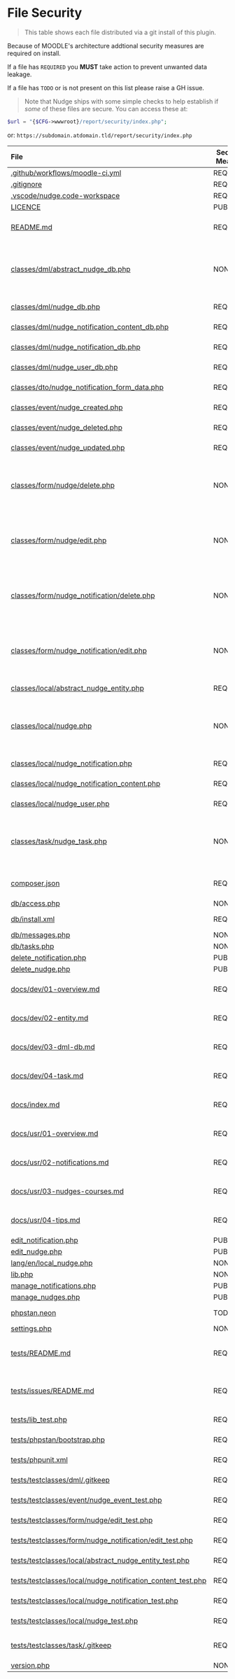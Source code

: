 # File Security
> This table shows each file distributed via a git install of this plugin.

Because of MOODLE's architecture addtional security measures are required on install.

If a file has `REQUIRED` you **MUST** take action to prevent unwanted data leakage.

If a file has `TODO` or is not present on this list please raise a GH issue.

> Note that Nudge ships with some simple checks to help establish if *some* of these files are secure.
> You can access these at:
```php
$url = "{$CFG->wwwroot}/report/security/index.php";
```
or:
`https://subdomain.atdomain.tld/report/security/index.php`


| File                                                                                                                             | Security Measure | Action Required                                             |
| :------------------------------------------------------------------------------------------------------------------------------- | ---------------- | ----------------------------------------------------------- |
| [.github/workflows/moodle-ci.yml](../../.github/workflows/moodle-ci.yml)                                                         | REQUIRED         | Deny dotfiles                                               |
| [.gitignore](../../.gitignore)                                                                                                   | REQUIRED         | Deny dotfiles                                               |
| [.vscode/nudge.code-workspace](../../.vscode/nudge.code-workspace)                                                               | REQUIRED         | Deny dotfiles                                               |
| [LICENCE](../../LICENCE)                                                                                                         | PUBLIC           | None                                                        |
| [README.md](../../README.md)                                                                                                     | REQUIRED         | Deny all markdown files                                     |
| [classes/dml/abstract_nudge_db.php](../../classes/dml/abstract_nudge_db.php)                                                     | NONE             | Optional: Additionally covered by denying classes directory |
| [classes/dml/nudge_db.php](../../classes/dml/nudge_db.php)                                                                       | REQUIRED         | Deny classes directory                                      |
| [classes/dml/nudge_notification_content_db.php](../../classes/dml/nudge_notification_content_db.php)                             | REQUIRED         | Deny classes directory                                      |
| [classes/dml/nudge_notification_db.php](../../classes/dml/nudge_notification_db.php)                                             | REQUIRED         | Deny classes directory                                      |
| [classes/dml/nudge_user_db.php](../../classes/dml/nudge_user_db.php)                                                             | REQUIRED         | Deny classes directory                                      |
| [classes/dto/nudge_notification_form_data.php](../../classes/dto/nudge_notification_form_data.php)                               | REQUIRED         | Deny classes directory                                      |
| [classes/event/nudge_created.php](../../classes/event/nudge_created.php)                                                         | REQUIRED         | Deny classes directory                                      |
| [classes/event/nudge_deleted.php](../../classes/event/nudge_deleted.php)                                                         | REQUIRED         | Deny classes directory                                      |
| [classes/event/nudge_updated.php](../../classes/event/nudge_updated.php)                                                         | REQUIRED         | Deny classes directory                                      |
| [classes/form/nudge/delete.php](../../classes/form/nudge/delete.php)                                                             | NONE             | Optional: Additionally covered by denying classes directory |
| [classes/form/nudge/edit.php](../../classes/form/nudge/edit.php)                                                                 | NONE             | Optional: Additionally covered by denying classes directory |
| [classes/form/nudge_notification/delete.php](../../classes/form/nudge_notification/delete.php)                                   | NONE             | Optional: Additionally covered by denying classes directory |
| [classes/form/nudge_notification/edit.php](../../classes/form/nudge_notification/edit.php)                                       | NONE             | Optional: Additionally covered by denying classes directory |
| [classes/local/abstract_nudge_entity.php](../../classes/local/abstract_nudge_entity.php)                                         | REQUIRED         | Deny classes directory                                      |
| [classes/local/nudge.php](../../classes/local/nudge.php)                                                                         | NONE             | Optional: Additionally covered by denying classes directory |
| [classes/local/nudge_notification.php](../../classes/local/nudge_notification.php)                                               | REQUIRED         | Deny classes directory                                      |
| [classes/local/nudge_notification_content.php](../../classes/local/nudge_notification_content.php)                               | REQUIRED         | Deny classes directory                                      |
| [classes/local/nudge_user.php](../../classes/local/nudge_user.php)                                                               | REQUIRED         | Deny classes directory                                      |
| [classes/task/nudge_task.php](../../classes/task/nudge_task.php)                                                                 | NONE             | Optional: Additionally covered by denying classes directory |
| [composer.json](../../composer.json)                                                                                             | REQUIRED         | Deny composer.json files                                    |
| [db/access.php](../../db/access.php)                                                                                             | NONE             | None                                                        |
| [db/install.xml](../../db/install.xml)                                                                                           | REQUIRED         | Deny install.xml files                                      |
| [db/messages.php](../../db/messages.php)                                                                                         | NONE             | None                                                        |
| [db/tasks.php](../../db/tasks.php)                                                                                               | NONE             | None                                                        |
| [delete_notification.php](../../delete_notification.php)                                                                         | PUBLIC           | None                                                        |
| [delete_nudge.php](../../delete_nudge.php)                                                                                       | PUBLIC           | None                                                        |
| [docs/dev/01-overview.md](../../docs/dev/01-overview.md)                                                                         | REQUIRED         | Deny all markdown files                                     |
| [docs/dev/02-entity.md](../../docs/dev/02-entity.md)                                                                             | REQUIRED         | Deny all markdown files                                     |
| [docs/dev/03-dml-db.md](../../docs/dev/03-dml-db.md)                                                                             | REQUIRED         | Deny all markdown files                                     |
| [docs/dev/04-task.md](../../docs/dev/04-task.md)                                                                                 | REQUIRED         | Deny all markdown files                                     |
| [docs/index.md](../../docs/index.md)                                                                                             | REQUIRED         | Deny all markdown files                                     |
| [docs/usr/01-overview.md](../../docs/usr/01-overview.md)                                                                         | REQUIRED         | Deny all markdown files                                     |
| [docs/usr/02-notifications.md](../../docs/usr/02-notifications.md)                                                               | REQUIRED         | Deny all markdown files                                     |
| [docs/usr/03-nudges-courses.md](../../docs/usr/03-nudges-courses.md)                                                             | REQUIRED         | Deny all markdown files                                     |
| [docs/usr/04-tips.md](../../docs/usr/04-tips.md)                                                                                 | REQUIRED         | Deny all markdown files                                     |
| [edit_notification.php](../../edit_notification.php)                                                                             | PUBLIC           | None                                                        |
| [edit_nudge.php](../../edit_nudge.php)                                                                                           | PUBLIC           | None                                                        |
| [lang/en/local_nudge.php](../../lang/en/local_nudge.php)                                                                         | NONE             | None                                                        |
| [lib.php](../../lib.php)                                                                                                         | NONE             | None                                                        |
| [manage_notifications.php](../../manage_notifications.php)                                                                       | PUBLIC           | None                                                        |
| [manage_nudges.php](../../manage_nudges.php)                                                                                     | PUBLIC           | None                                                        |
| [phpstan.neon](../../phpstan.neon)                                                                                               | TODO             | TODO - Not sure yet                                         |
| [settings.php](../../settings.php)                                                                                               | NONE             | None                                                        |
| [tests/README.md](../../tests/README.md)                                                                                         | REQUIRED         | Deny tests directory AND all markdown files                 |
| [tests/issues/README.md](../../tests/issues/README.md)                                                                           | REQUIRED         | Deny tests directory AND all markdown files                 |
| [tests/lib_test.php](../../tests/lib_test.php)                                                                                   | REQUIRED         | Deny tests directory                                        |
| [tests/phpstan/bootstrap.php](../../tests/phpstan/bootstrap.php)                                                                 | REQUIRED         | Deny tests directory                                        |
| [tests/phpunit.xml](../../tests/phpunit.xml)                                                                                     | REQUIRED         | Deny tests directory                                        |
| [tests/testclasses/dml/.gitkeep](../../tests/testclasses/dml/.gitkeep)                                                           | REQUIRED         | Deny tests directory                                        |
| [tests/testclasses/event/nudge_event_test.php](../../tests/testclasses/event/nudge_event_test.php)                               | REQUIRED         | Deny tests directory                                        |
| [tests/testclasses/form/nudge/edit_test.php](../../tests/testclasses/form/nudge/edit_test.php)                                   | REQUIRED         | Deny tests directory                                        |
| [tests/testclasses/form/nudge_notification/edit_test.php](../../tests/testclasses/form/nudge_notification/edit_test.php)         | REQUIRED         | Deny tests directory                                        |
| [tests/testclasses/local/abstract_nudge_entity_test.php](../../tests/testclasses/local/abstract_nudge_entity_test.php)           | REQUIRED         | Deny tests directory                                        |
| [tests/testclasses/local/nudge_notification_content_test.php](../../tests/testclasses/local/nudge_notification_content_test.php) | REQUIRED         | Deny tests directory                                        |
| [tests/testclasses/local/nudge_notification_test.php](../../tests/testclasses/local/nudge_notification_test.php)                 | REQUIRED         | Deny tests directory                                        |
| [tests/testclasses/local/nudge_test.php](../../tests/testclasses/local/nudge_test.php)                                           | REQUIRED         | Deny tests directory                                        |
| [tests/testclasses/task/.gitkeep](../../tests/testclasses/task/.gitkeep)                                                         | REQUIRED         | Deny tests directory AND dotfiles                           |
| [version.php](../../version.php)                                                                                                 | NONE             | None                                                        |